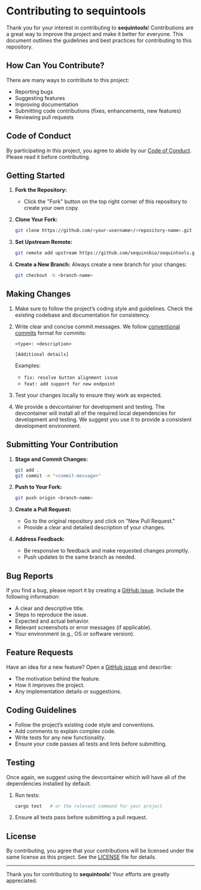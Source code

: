 # Contributing to sequintools

Thank you for your interest in contributing to **sequintools**! Contributions
are a great way to improve the project and make it better for everyone. This
document outlines the guidelines and best practices for contributing to this
repository.

## How Can You Contribute?

There are many ways to contribute to this project:

- Reporting bugs
- Suggesting features
- Improving documentation
- Submitting code contributions (fixes, enhancements, new features)
- Reviewing pull requests

## Code of Conduct

By participating in this project, you agree to abide by our [Code of Conduct](CODE_OF_CONDUCT.md).
Please read it before contributing.

## Getting Started

1. **Fork the Repository:**
   - Click the "Fork" button on the top right corner of this repository to create your own copy.

2. **Clone Your Fork:**
   ```bash
   git clone https://github.com/<your-username>/<repository-name>.git
   ```

3. **Set Upstream Remote:**
   ```bash
   git remote add upstream https://github.com/sequinsbio/sequintools.git
   ```

4. **Create a New Branch:**
   Always create a new branch for your changes:
   ```bash
   git checkout -b <branch-name>
   ```

## Making Changes

1. Make sure to follow the project’s coding style and guidelines. Check the
existing codebase and documentation for consistency.

2. Write clear and concise commit messages. We follow [conventional commits](https://www.conventionalcommits.org/en/v1.0.0/) format for commits:
   ```
   <type>: <description>

   [Additional details]
   ```
   Examples:
   - `fix: resolve button alignment issue`
   - `feat: add support for new endpoint`

3. Test your changes locally to ensure they work as expected.

4. We provide a devcontainer for development and testing. The devcontainer will
install all of the required local dependencies for development and testing. We
suggest you use it to provide a consistent development environment.

## Submitting Your Contribution

1. **Stage and Commit Changes:**
   ```bash
   git add .
   git commit -m "<commit-message>"
   ```

2. **Push to Your Fork:**
   ```bash
   git push origin <branch-name>
   ```

3. **Create a Pull Request:**
   - Go to the original repository and click on "New Pull Request."
   - Provide a clear and detailed description of your changes.

4. **Address Feedback:**
   - Be responsive to feedback and make requested changes promptly.
   - Push updates to the same branch as needed.

## Bug Reports

If you find a bug, please report it by creating a [GitHub issue](https://github.com/sequinsbio/sequintools/issues). Include the following information:

- A clear and descriptive title.
- Steps to reproduce the issue.
- Expected and actual behavior.
- Relevant screenshots or error messages (if applicable).
- Your environment (e.g., OS or software version).

## Feature Requests

Have an idea for a new feature? Open a [GitHub issue](https://github.com/sequinsbio/sequintools/issues) and describe:

- The motivation behind the feature.
- How it improves the project.
- Any implementation details or suggestions.

## Coding Guidelines

- Follow the project’s existing code style and conventions.
- Add comments to explain complex code.
- Write tests for any new functionality.
- Ensure your code passes all tests and lints before submitting.

## Testing

Once again, we suggest using the devcontainer which will have all of the
dependencies installed by default.

1. Run tests:
   ```bash
   cargo test   # or the relevant command for your project
   ```
2. Ensure all tests pass before submitting a pull request.

## License

By contributing, you agree that your contributions will be licensed under the
same license as this project. See the [LICENSE](LICENSE) file for details.

---

Thank you for contributing to **sequintools**! Your efforts are greatly appreciated.

